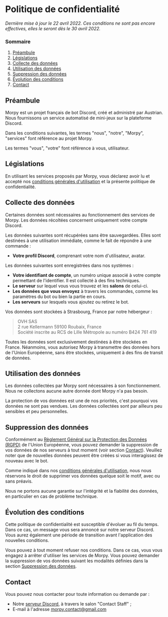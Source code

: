 # Politique de confidentialité

_Dernière mise à jour le 22 avril 2022._
_Ces conditions ne sont pas encore effectives, elles le seront dès le 30 avril 2022._

### Sommaire

1. [Préambule](#préambule)
2. [Législations](#législations)
3. [Collecte des données](#collecte-des-données)
4. [Utilisation des données](#utilisation-des-données)
5. [Suppression des données](#suppression-des-données)
6. [Évolution des conditions](#évolution-des-conditions)
7. [Contact](#contact)

## Préambule

Morpy est un projet français de bot Discord, créé et administré par Austrian. Nous fournissons un service automatisé de mini-jeux sur la plateforme Discord.

Dans les conditions suivantes, les termes "nous", "notre", "Morpy", "services" font référence au projet Morpy.

Les termes "vous", "votre" font référence à vous, utilisateur.

## Législations

En utilisant les services proposés par Morpy, vous déclarez avoir lu et accepté nos [conditions générales d'utilisation](/conditions.md) et la présente politique de confidentialité.

## Collecte des données

Certaines données sont nécessaires au fonctionnement des services de Morpy. Les données récoltées concernent uniquement votre compte Discord.

Les données suivantes sont récupérées sans être sauvegardées. Elles sont destinées à une utilisation immédiate, comme le fait de répondre à une commande :

- **Votre profil Discord**, comprenant votre nom d'utilisateur, avatar.

Les données suivantes sont enregistrées dans nos systèmes :

- **Votre identifiant de compte**, un numéro unique associé à votre compte permettant de l'identifier. Il est collecté à des fins techniques.
- **Le serveur** sur lequel vous vous trouvez et les **salons** de celui-ci.
- **Les données que vous envoyez** à travers les commandes, comme les paramètres du bot ou bien la partie en cours.
- **Les serveurs** sur lesquels vous ajoutez ou retirez le bot.

Vos données sont stockées à Strasbourg, France par notre hébergeur :

> OVH SAS<br>
> 2 rue Kellermann 59100 Roubaix, France<br>
> Société inscrite au RCS de Lille Métropole au numéro B424 761 419

Toutes les données sont exclusivement destinées à être stockées en France. Néanmoins, vous autorisez Morpy à transmettre des données hors de l'Union Européenne, sans être stockées, uniquement à des fins de transit de données.

## Utilisation des données

Les données collectées par Morpy sont nécessaires à son fonctionnement. Nous ne collectons aucune autre donnée dont Morpy n'a pas besoin.

La protection de vos données est une de nos priorités, c'est pourquoi vos données ne sont pas vendues. Les données collectées sont par ailleurs peu sensibles et peu personnelles.

## Suppression des données

Conformément au [Règlement Général sur la Protection des Données (RGPD)](https://www.cnil.fr/fr/reglement-europeen-protection-donnees) de l'Union Européenne, vous pouvez demander la suppression de vos données de nos serveurs à tout moment (voir section [Contact](#contact)). Veuillez noter que de nouvelles données peuvent être créées si vous interagissez de nouveau avec le bot.

Comme indiqué dans nos [conditions générales d'utilisation](/conditions.md), nous nous réservons le droit de supprimer vos données quelque soit le motif, avec ou sans préavis.

Nous ne portons aucune garantie sur l'intégrité et la fiabilité des données, en particulier en cas de problème technique.

## Évolution des conditions

Cette politique de confidentialité est susceptible d'évoluer au fil du temps. Dans ce cas, un message vous sera annoncé sur notre serveur Discord. Vous aurez également une période de transition avant l'application des nouvelles conditions.

Vous pouvez à tout moment refuser nos conditions. Dans ce cas, vous vous engagez à arrêter d'utiliser les services de Morpy. Vous pouvez demander la suppression de vos données suivant les modalités définies dans la section [Suppression des données](#suppression-des-données).

## Contact

Vous pouvez nous contacter pour toute information ou demande par :

- Notre [serveur Discord](https://discord.com/invite/qwrSNe3), à travers le salon "Contact Staff" ;
- E-mail à l'adresse [morpy.contact@gmail.com](mailto:morpy.contact@gmail.com)
